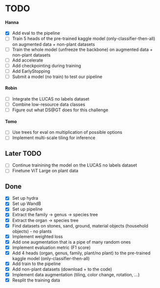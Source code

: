 # TODO

#### Hanna
- [x] Add eval to the pipeline
- [ ] Train 5 heads of the pre-trained kaggle model (only-classifier-then-all) on augmented data + non-plant datasets
- [ ] Train the whole model (unfreeze the backbone) on augmented data + non-plant datasets
- [ ] Add accelerate
- [ ] Add checkpointing during training
- [ ] Add EarlyStopping
- [ ] Submit a model (no train) to test our pipeline

#### Robin
- [ ] Integrate the LUCAS no labels dataset
- [ ] Combine low-resource data classes
- [ ] Figure out what DS@GT does for this challenge

#### Tomo
- [ ] Use trees for eval on multiplication of possible options
- [ ] Implement multi-scale tiling for inference

## Later TODO
- [ ] Continue trainining the model on the LUCAS no labels dataset
- [ ] Finetune ViT Large on plant data

## Done
- [x] Set up hydra
- [x] Set up WandB
- [x] Set up pipeline
- [x] Extract the family -> genus -> species tree
- [x] Extract the organ -> species tree
- [x] Find datasets on stones, sand, ground, material objects (household objects) - no plants
- [x] Implement weighted loss
- [x] Add one augmentation that is a pipe of many random ones
- [x] Implement evaluation metric (F1 score)
- [x] Add 4 heads (organ, genus, family, plant/no plant) to the pre-trained kaggle model (only-classifier-then-all)
- [x] Add train to the pipeline
- [x] Add non-plant datasets (download + to the code)
- [x] Implement data augmentation (tiling, color change, rotation, ...)
- [x] Resplit the training data
